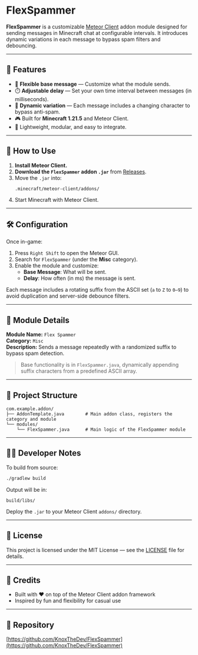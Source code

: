 # FlexSpammer

**FlexSpammer** is a customizable [Meteor Client](https://github.com/MeteorDevelopment/meteor-client) addon module designed for sending messages in Minecraft chat at configurable intervals. It introduces dynamic variations in each message to bypass spam filters and debouncing.

---

## 🌟 Features

- 🧠 **Flexible base message** — Customize what the module sends.
- ⏱️ **Adjustable delay** — Set your own time interval between messages (in milliseconds).
- 🔁 **Dynamic variation** — Each message includes a changing character to bypass anti-spam.
- 🎮 Built for **Minecraft 1.21.5** and Meteor Client.
- 🧩 Lightweight, modular, and easy to integrate.

---

## 🔧 How to Use

1. **Install Meteor Client.**
2. **Download the `FlexSpammer` addon `.jar`** from [Releases](https://github.com/KnoxTheDev/FlexSpammer/releases).
3. Move the `.jar` into:
   ```
   .minecraft/meteor-client/addons/
   ```
4. Start Minecraft with Meteor Client.

---

## 🛠️ Configuration

Once in-game:

1. Press `Right Shift` to open the Meteor GUI.
2. Search for `FlexSpammer` (under the **Misc** category).
3. Enable the module and customize:
   - **Base Message**: What will be sent.
   - **Delay**: How often (in ms) the message is sent.

Each message includes a rotating suffix from the ASCII set (`a` to `Z` to `0–9`) to avoid duplication and server-side debounce filters.

---

## 🧩 Module Details

**Module Name:** `Flex Spammer`  
**Category:** `Misc`  
**Description:** Sends a message repeatedly with a randomized suffix to bypass spam detection.

> Base functionality is in `FlexSpammer.java`, dynamically appending suffix characters from a predefined ASCII array.

---

## 📁 Project Structure

```
com.example.addon/
├── AddonTemplate.java        # Main addon class, registers the category and module
└── modules/
    └── FlexSpammer.java      # Main logic of the FlexSpammer module
```

---

## 👨‍💻 Developer Notes

To build from source:

```bash
./gradlew build
```

Output will be in:

```
build/libs/
```

Deploy the `.jar` to your Meteor Client `addons/` directory.

---

## 🧾 License

This project is licensed under the MIT License — see the [LICENSE](./LICENSE) file for details.

---

## 🤝 Credits

- Built with ❤️ on top of the Meteor Client addon framework
- Inspired by fun and flexibility for casual use

---

## 🔗 Repository

[https://github.com/KnoxTheDev/FlexSpammer](https://github.com/KnoxTheDev/FlexSpammer)
